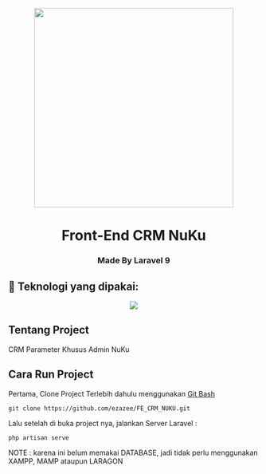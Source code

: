 <p align="center"><a href="#" target="_blank"><img src="https://trial.nuku-sistem.id/image/20221107.jpg" width="400"></a></p>

<h1 align="center">Front-End CRM NuKu</h1>
<h3 align="center">Made By Laravel 9</h3>

## 🚀 Teknologi yang dipakai:

<p align="center"> 
    <img src="https://img.icons8.com/fluency/48/null/laravel.png"/>
</p>


## Tentang Project
CRM Parameter Khusus Admin NuKu

## Cara Run Project

Pertama, Clone Project Terlebih dahulu menggunakan <a href="#" target="_blank">Git Bash</a>

```bash
git clone https://github.com/ezazee/FE_CRM_NUKU.git
```

Lalu setelah di buka project nya, jalankan Server Laravel : 
```
php artisan serve
```

NOTE : karena ini belum memakai DATABASE, jadi tidak perlu menggunakan XAMPP, MAMP ataupun LARAGON
